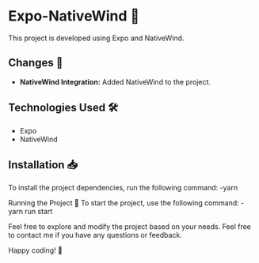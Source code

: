 # Expo-NativeWind 🚀

This project is developed using Expo and NativeWind.

## Changes 🌟

- **NativeWind Integration:** Added NativeWind to the project.

## Technologies Used 🛠️

- Expo
- NativeWind

## Installation 📥

To install the project dependencies, run the following command:
-yarn

Running the Project 🚀
To start the project, use the following command:
-yarn run start

Feel free to explore and modify the project based on your needs. Feel free to contact me if you have any questions or feedback.

Happy coding! 🚀
